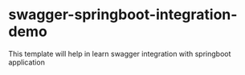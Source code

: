 # swagger-springboot-integration-demo
This template will help in learn swagger integration with springboot application
